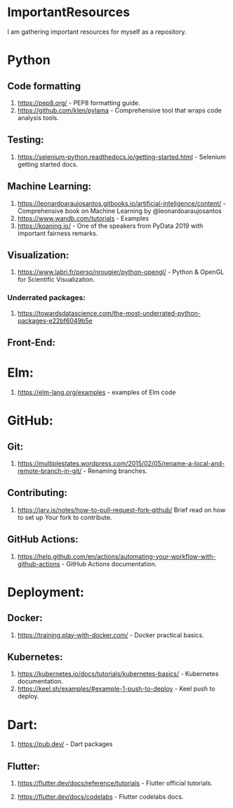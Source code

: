 # ImportantResources
I am gathering important resources for myself as a repository.

# Python

## Code formatting

1. https://pep8.org/ - PEP8 formatting guide.
2. https://github.com/klen/pylama - Comprehensive tool that wraps code analysis tools.

## Testing:

1. https://selenium-python.readthedocs.io/getting-started.html - Selenium getting started docs.

## Machine Learning:

1. https://leonardoaraujosantos.gitbooks.io/artificial-inteligence/content/ - Comprehensive book on Machine Learning by @leonardoaraujosantos
2. https://www.wandb.com/tutorials - Examples
3. https://koaning.io/ - One of the speakers from PyData 2019 with important fairness remarks.

## Visualization:

1. https://www.labri.fr/perso/nrougier/python-opengl/ - Python & OpenGL for Scientific Visualization.

### Underrated packages:

1. https://towardsdatascience.com/the-most-underrated-python-packages-e22bf6049b5e

## Front-End:

# Elm:

1. https://elm-lang.org/examples - examples of Elm code

# GitHub:

## Git:

1. https://multiplestates.wordpress.com/2015/02/05/rename-a-local-and-remote-branch-in-git/ - Renaming branches.

## Contributing:

1. https://jarv.is/notes/how-to-pull-request-fork-github/ Brief read on how to set up Your fork to contribute.

## GitHub Actions:

1. https://help.github.com/en/actions/automating-your-workflow-with-github-actions - GitHub Actions documentation.

# Deployment:

## Docker:

1. https://training.play-with-docker.com/ - Docker practical basics.

## Kubernetes:

1. https://kubernetes.io/docs/tutorials/kubernetes-basics/ - Kubernetes documentation.
2. https://keel.sh/examples/#example-1-push-to-deploy - Keel push to deploy.

# Dart:

1. https://pub.dev/ - Dart packages

## Flutter:

1. https://flutter.dev/docs/reference/tutorials - Flutter official tutorials.

2. https://flutter.dev/docs/codelabs - Flutter codelabs docs.
